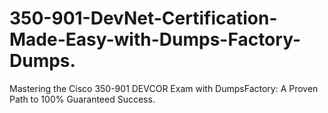 # 350-901-DevNet-Certification-Made-Easy-with-Dumps-Factory-Dumps.
Mastering the Cisco 350-901 DEVCOR Exam with DumpsFactory: A Proven Path to 100% Guaranteed Success.
